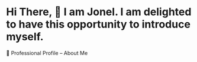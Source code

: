 # Hi There, 👔 I am Jonel. I am delighted to have this opportunity to introduce myself.

📝 Professional Profile – About Me
